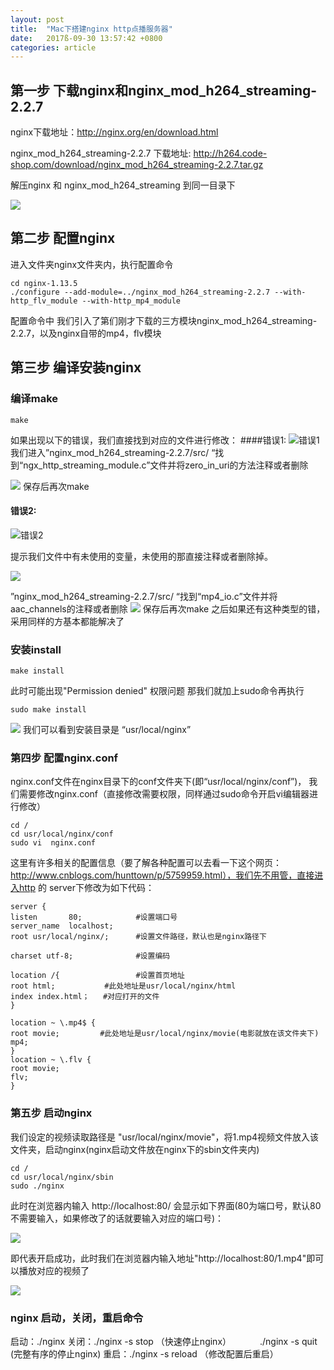 ```yaml
---
layout: post
title:  "Mac下搭建nginx http点播服务器"
date:   2017ß-09-30 13:57:42 +0800
categories: article
---
```

## 第一步 下载nginx和nginx_mod_h264_streaming-2.2.7
nginx下载地址：http://nginx.org/en/download.html

nginx_mod_h264_streaming-2.2.7 下载地址:
http://h264.code-shop.com/download/nginx_mod_h264_streaming-2.2.7.tar.gz

解压nginx 和 nginx_mod_h264_streaming 到同一目录下

![](http://upload-images.jianshu.io/upload_images/4273129-49feda242d8eafc2.png?imageMogr2/auto-orient/strip%7CimageView2/2/w/1240)

## 第二步 配置nginx
进入文件夹nginx文件夹内，执行配置命令
```
cd nginx-1.13.5
./configure --add-module=../nginx_mod_h264_streaming-2.2.7 --with-http_flv_module --with-http_mp4_module
```
配置命令中 我们引入了第们刚才下载的三方模块nginx_mod_h264_streaming-2.2.7，以及nginx自带的mp4，flv模块

## 第三步 编译安装nginx
### 编译make
```
make
```
如果出现以下的错误，我们直接找到对应的文件进行修改：
####错误1:
![错误1](http://upload-images.jianshu.io/upload_images/4273129-cf852fdfba918904.png?imageMogr2/auto-orient/strip%7CimageView2/2/w/1240)
我们进入”nginx_mod_h264_streaming-2.2.7/src/ “找到“ngx_http_streaming_module.c”文件并将zero_in_uri的方法注释或者删除

![](http://upload-images.jianshu.io/upload_images/4273129-df482fc56491eab1.png?imageMogr2/auto-orient/strip%7CimageView2/2/w/1240)
保存后再次make

#### 错误2:

![错误2](http://upload-images.jianshu.io/upload_images/4273129-e21be49c01aedac2.png?imageMogr2/auto-orient/strip%7CimageView2/2/w/1240)

提示我们文件中有未使用的变量，未使用的那直接注释或者删除掉。

![](http://upload-images.jianshu.io/upload_images/4273129-2559f062cd07404a.png?imageMogr2/auto-orient/strip%7CimageView2/2/w/1240)

”nginx_mod_h264_streaming-2.2.7/src/ “找到“mp4_io.c”文件并将aac_channels的注释或者删除
![](http://upload-images.jianshu.io/upload_images/4273129-213c4db80df76ae9.png?imageMogr2/auto-orient/strip%7CimageView2/2/w/1240)
保存后再次make
之后如果还有这种类型的错，采用同样的方基本都能解决了

### 安装install
```
make install
```
此时可能出现"Permission denied" 权限问题
那我们就加上sudo命令再执行
```
sudo make install
```

![](http://upload-images.jianshu.io/upload_images/4273129-3dd3b4e3f7333959.png?imageMogr2/auto-orient/strip%7CimageView2/2/w/1240)
我们可以看到安装目录是 “usr/local/nginx”

### 第四步 配置nginx.conf
nginx.conf文件在nginx目录下的conf文件夹下(即“usr/local/nginx/conf”)，
我们需要修改nginx.conf（直接修改需要权限，同样通过sudo命令开启vi编辑器进行修改）
```
cd /
cd usr/local/nginx/conf
sudo vi  nginx.conf
```
这里有许多相关的配置信息（要了解各种配置可以去看一下这个网页：http://www.cnblogs.com/hunttown/p/5759959.html），我们先不用管，直接进入http 的 server下修改为如下代码：
```
server {
listen       80;            #设置端口号
server_name  localhost;
root usr/local/nginx/;      #设置文件路径，默认也是nginx路径下

charset utf-8;              #设置编码

location /{                 #设置首页地址
root html;           #此处地址是usr/local/nginx/html
index index.html；   #对应打开的文件
}

location ~ \.mp4$ {
root movie;         #此处地址是usr/local/nginx/movie(电影就放在该文件夹下)
mp4;
}
location ~ \.flv {
root movie;
flv;
}
```
### 第五步 启动nginx
我们设定的视频读取路径是 "usr/local/nginx/movie"，将1.mp4视频文件放入该文件夹，启动nginx(nginx启动文件放在nginx下的sbin文件夹内)
```
cd /
cd usr/local/nginx/sbin
sudo ./nginx
```
此时在浏览器内输入 http://localhost:80/ 会显示如下界面(80为端口号，默认80不需要输入，如果修改了的话就要输入对应的端口号)：

![](http://upload-images.jianshu.io/upload_images/4273129-a89d30a00ff2b89f.png?imageMogr2/auto-orient/strip%7CimageView2/2/w/1240)

即代表开启成功，此时我们在浏览器内输入地址"http://localhost:80/1.mp4"即可以播放对应的视频了

![](http://upload-images.jianshu.io/upload_images/4273129-888380bf0a3563f3.png?imageMogr2/auto-orient/strip%7CimageView2/2/w/1240)

### nginx 启动，关闭，重启命令
启动：./nginx
关闭：./nginx -s stop （快速停止nginx）
&emsp;&emsp;&emsp;./nginx -s quit     (完整有序的停止nginx)
重启：./nginx -s reload （修改配置后重启）
